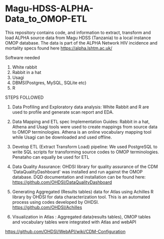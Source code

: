 # Magu-HDSS-ALPHA-Data_to_OMOP-ETL
This repository contains code, and information to extract, transform and load ALPHA source data from Magu HDSS (Tanzania) to a local instance OMOP database.
The data is part of the ALPHA Network HIV incidence and mortality specs found here https://alpha.lshtm.ac.uk/

Software needed
1. White rabbit
2. Rabbit in a hat
3. Usagi
4. DBMS(Postgres, MySQL, SQLite etc)
5. R

STEPS FOLLOWED

1. Data Profiling and Exploratory data analysis:
White Rabbit and R are used to profile and generate scan report and EDA.

2. Data Mapping and ETL spec Implementation Guides:
Rabbit in a hat, Athena and Usagi tools were used to create mappings from source data to OMOP terminologies. Athena is an online vocabulary mapping tool while Usagi can be downloaded and used offline. 

3. Develop ETL (Extract Transform Load) pipeline:
We used PostgreSQL to write SQL scripts for transforming source codes to OMOP terminologies.
Penataho can equally be used for ETL

4. Data Quality Assurance:
OHDSI library for quality assurance of the CDM 'DataQualityDashboard' was installed and run against the OMOP database.
DQD documentation and installation can be found here: https://github.com/OHDSI/DataQualityDashboard


6. Generating Aggregated (Results tables) data for Atlas using Achilles R library by OHDSI for data characterization tool.
 This is an automated process using codes developed by OHDSI.
  https://github.com/OHDSI/Achilles

7. Visualization in Atlas :
Aggregated data(results tables), OMOP tables and vocabulary tables were integrated with Atlas and webAPI

https://github.com/OHDSI/WebAPI/wiki/CDM-Configuration

